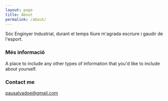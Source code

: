 ```yaml
---
layout: page
title: About
permalink: /about/
---
```


Sóc Enginyer Industrial, durant el temps lliure m'agrada escriure i gaudir de l'esport.

### Més informació

A place to include any other types of information that you'd like to include about yourself.

### Contact me

[pausalvadoe@gmail.com](mailto:pausalvadoe@gmail.com)
